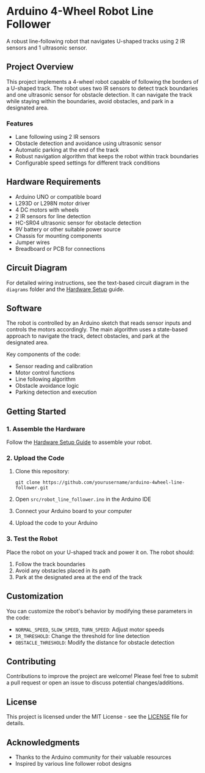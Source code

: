# Arduino 4-Wheel Robot Line Follower

A robust line-following robot that navigates U-shaped tracks using 2 IR sensors and 1 ultrasonic sensor.

## Project Overview

This project implements a 4-wheel robot capable of following the borders of a U-shaped track. The robot uses two IR sensors to detect track boundaries and one ultrasonic sensor for obstacle detection. It can navigate the track while staying within the boundaries, avoid obstacles, and park in a designated area.

### Features

- Lane following using 2 IR sensors
- Obstacle detection and avoidance using ultrasonic sensor
- Automatic parking at the end of the track
- Robust navigation algorithm that keeps the robot within track boundaries
- Configurable speed settings for different track conditions

## Hardware Requirements

- Arduino UNO or compatible board
- L293D or L298N motor driver
- 4 DC motors with wheels
- 2 IR sensors for line detection
- HC-SR04 ultrasonic sensor for obstacle detection
- 9V battery or other suitable power source
- Chassis for mounting components
- Jumper wires
- Breadboard or PCB for connections

## Circuit Diagram

For detailed wiring instructions, see the text-based circuit diagram in the `diagrams` folder and the [Hardware Setup](docs/hardware_setup.md) guide.

## Software

The robot is controlled by an Arduino sketch that reads sensor inputs and controls the motors accordingly. The main algorithm uses a state-based approach to navigate the track, detect obstacles, and park at the designated area.

Key components of the code:
- Sensor reading and calibration
- Motor control functions
- Line following algorithm
- Obstacle avoidance logic
- Parking detection and execution

## Getting Started

### 1. Assemble the Hardware

Follow the [Hardware Setup Guide](docs/hardware_setup.md) to assemble your robot.

### 2. Upload the Code

1. Clone this repository:
   ```
   git clone https://github.com/yourusername/arduino-4wheel-line-follower.git
   ```

2. Open `src/robot_line_follower.ino` in the Arduino IDE

3. Connect your Arduino board to your computer

4. Upload the code to your Arduino

### 3. Test the Robot

Place the robot on your U-shaped track and power it on. The robot should:
1. Follow the track boundaries
2. Avoid any obstacles placed in its path
3. Park at the designated area at the end of the track

## Customization

You can customize the robot's behavior by modifying these parameters in the code:

- `NORMAL_SPEED`, `SLOW_SPEED`, `TURN_SPEED`: Adjust motor speeds
- `IR_THRESHOLD`: Change the threshold for line detection
- `OBSTACLE_THRESHOLD`: Modify the distance for obstacle detection

## Contributing

Contributions to improve the project are welcome! Please feel free to submit a pull request or open an issue to discuss potential changes/additions.

## License

This project is licensed under the MIT License - see the [LICENSE](LICENSE) file for details.

## Acknowledgments

- Thanks to the Arduino community for their valuable resources
- Inspired by various line follower robot designs
